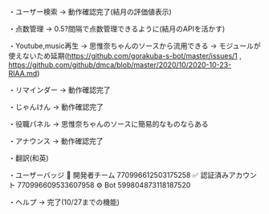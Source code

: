 ・ユーザー検索 → 動作確認完了(結月の評価値表示)

・点数管理 → 0.5?間隔で点数管理できるように(結月のAPIを活かす)

・Youtube,music再生 → 思惟奈ちゃんのソースから流用できる → モジュールが使えないため延期(https://github.com/gorakuba-s-bot/master/issues/1 , https://github.com/github/dmca/blob/master/2020/10/2020-10-23-RIAA.md)

・リマインダー → 動作確認完了

・じゃんけん → 動作確認完了

・役職パネル → 思惟奈ちゃんのソースに簡易的なものならある

・アナウンス → 動作確認完了

・翻訳(和英)

・ユーザーバッジ
💠 開発者チーム 770996612503175258
✅ 認証済みアカウント 770996609533607958
⚙ Bot 599804873118187520

・ヘルプ → 完了(10/27までの機能)